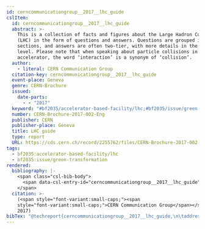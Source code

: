 ```yaml
---
id: cerncommunicationgroup__2017__lhc_guide
cslItem:
  id: cerncommunicationgroup__2017__lhc_guide
  abstract: >-
    This is a collection of facts and figures about the Large Hadron Collider
    (LHC) in the form of questions and answers. Questions are grouped into
    sections, and answers are often two-tier, with more details in the second
    level. Please note that when speaking about particle collisions in the
    accelerator, the word ‘interaction’ is a synonym of ‘collision’.
  author:
    - literal: CERN Communication Group
  citation-key: cerncommunicationgroup__2017__lhc_guide
  event-place: Geneva
  genre: CERN-Brochure
  issued:
    date-parts:
      - - "2017"
  keyword: "#bf2035/accelerator-based-facility/lhc;#bf2035/issue/green-transformation"
  number: CERN-Brochure-2017-002-Eng
  publisher: CERN
  publisher-place: Geneva
  title: LHC guide
  type: report
  URL: https://cds.cern.ch/record/2255762/files/CERN-Brochure-2017-002-Eng.pdf
tags:
  - bf2035:accelerator-based-facility/lhc
  - bf2035:issue/green-transformation
rendered:
  bibliography: |-
    <span class="csl-bib-body">
      <span data-csl-entry-id="cerncommunicationgroup__2017__lhc_guide" class="csl-entry"><span class='author-bib'>CERN Communication Group</span>. <span class='date-bib'>(2017)</span>. <span class='title'><i><b><span style="font-style:normal;">LHC guide</span></b></i></span> (CERN-Brochure CERN-Brochure-2017-002-Eng). CERN. <span class='URL'><a href='https://cds.cern.ch/record/2255762/files/CERN-Brochure-2017-002-Eng.pdf'>LINK</a></span></span>
    </span>
  citation: >-
    (<span style="font-variant:small-caps;"><span
    style="font-variant:small-caps;">CERN Communication Group</span></span>,
    2017)
bibTex: "@techreport{cerncommunicationgroup__2017__lhc_guide,\n\taddress = {Geneva},\n\tauthor = {{CERN Communication Group}},\n\tyear = {2017},\n\tnumber = {CERN-Brochure-2017-002-Eng},\n\tinstitution = {CERN},\n\ttitle = {LHC guide},\n\ttype = {CERN-{Brochure}},\n\turl = {https://cds.cern.ch/record/2255762/files/CERN-Brochure-2017-002-Eng.pdf},\n}\n\n"
---
```

